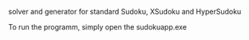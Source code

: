 solver and generator for standard Sudoku, XSudoku and HyperSudoku

To run the programm, simply open the sudokuapp.exe
